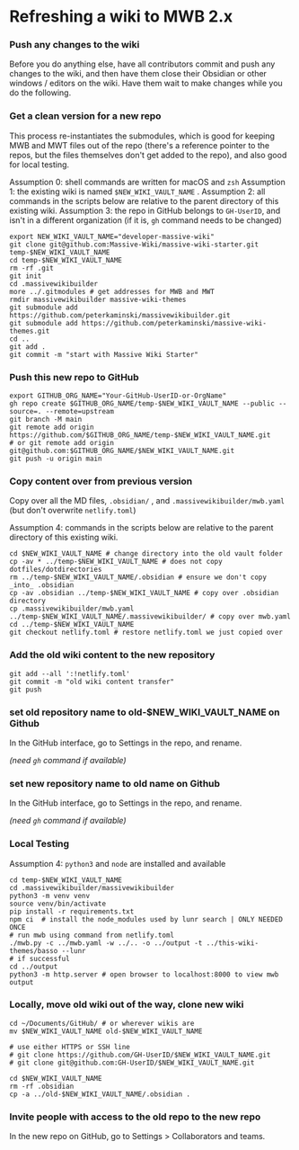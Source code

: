 # Refreshing a wiki to MWB 2.x

### Push any changes to the wiki

Before you do anything else, have all contributors commit and push any changes to the wiki, and then have them close their Obsidian or other windows / editors on the wiki.  Have them wait to make changes while you do the following.

### Get a clean version for a new repo

This process re-instantiates the submodules, which is good for keeping MWB and MWT files out of the repo (there's a reference pointer to the repos, but the files themselves don't get added to the repo), and also good for local testing.

Assumption 0: shell commands are written for macOS and `zsh`
Assumption 1: the existing wiki is named `$NEW_WIKI_VAULT_NAME` .
Assumption 2: all commands in the scripts below are relative to the parent directory of this existing wiki.
Assumption 3: the repo in GitHub belongs to `GH-UserID`, and isn't in a different organization (if it is, `gh` command needs to be changed)

``` shell
export NEW_WIKI_VAULT_NAME="developer-massive-wiki"
git clone git@github.com:Massive-Wiki/massive-wiki-starter.git temp-$NEW_WIKI_VAULT_NAME
cd temp-$NEW_WIKI_VAULT_NAME
rm -rf .git
git init
cd .massivewikibuilder
more ../.gitmodules # get addresses for MWB and MWT
rmdir massivewikibuilder massive-wiki-themes
git submodule add https://github.com/peterkaminski/massivewikibuilder.git
git submodule add https://github.com/peterkaminski/massive-wiki-themes.git
cd ..
git add .
git commit -m "start with Massive Wiki Starter"
```

### Push this new repo to GitHub

```Shell
export GITHUB_ORG_NAME="Your-GitHub-UserID-or-OrgName"
gh repo create $GITHUB_ORG_NAME/temp-$NEW_WIKI_VAULT_NAME --public --source=. --remote=upstream
git branch -M main
git remote add origin https://github.com/$GITHUB_ORG_NAME/temp-$NEW_WIKI_VAULT_NAME.git
# or git remote add origin git@github.com:$GITHUB_ORG_NAME/$NEW_WIKI_VAULT_NAME.git
git push -u origin main
```

### Copy content over from previous version

Copy over all the MD files, ``.obsidian/`` , and `.massivewikibuilder/mwb.yaml`  (but don't overwrite `netlify.toml`)

Assumption 4: commands in the scripts below are relative to the parent directory of this existing wiki.

```Shell
cd $NEW_WIKI_VAULT_NAME # change directory into the old vault folder
cp -av * ../temp-$NEW_WIKI_VAULT_NAME # does not copy dotfiles/dotdirectories
rm ../temp-$NEW_WIKI_VAULT_NAME/.obsidian # ensure we don't copy _into_ .obsidian
cp -av .obsidian ../temp-$NEW_WIKI_VAULT_NAME # copy over .obsidian directory
cp .massivewikibuilder/mwb.yaml ../temp-$NEW_WIKI_VAULT_NAME/.massivewikibuilder/ # copy over mwb.yaml
cd ../temp-$NEW_WIKI_VAULT_NAME
git checkout netlify.toml # restore netlify.toml we just copied over

```

### Add the old wiki content to the new repository
```Shell
git add --all ':!netlify.toml'
git commit -m "old wiki content transfer"
git push
```


### set old repository name to old-$NEW_WIKI_VAULT_NAME on Github

In the GitHub interface, go to Settings in the repo, and rename.

_(need `gh` command if available)_

### set new repository name to old name on Github

In the GitHub interface, go to Settings in the repo, and rename.

_(need `gh` command if available)_

### Local Testing

Assumption 4: `python3` and `node` are installed and available

```Shell
cd temp-$NEW_WIKI_VAULT_NAME
cd .massivewikibuilder/massivewikibuilder
python3 -m venv venv
source venv/bin/activate
pip install -r requirements.txt
npm ci  # install the node_modules used by lunr search | ONLY NEEDED ONCE
# run mwb using command from netlify.toml
./mwb.py -c ../mwb.yaml -w ../.. -o ../output -t ../this-wiki-themes/basso --lunr
# if successful
cd ../output
python3 -m http.server # open browser to localhost:8000 to view mwb output
```

### Locally, move old wiki out of the way, clone new wiki

```Shell
cd ~/Documents/GitHub/ # or wherever wikis are
mv $NEW_WIKI_VAULT_NAME old-$NEW_WIKI_VAULT_NAME

# use either HTTPS or SSH line
# git clone https://github.com/GH-UserID/$NEW_WIKI_VAULT_NAME.git
# git clone git@github.com:GH-UserID/$NEW_WIKI_VAULT_NAME.git

cd $NEW_WIKI_VAULT_NAME
rm -rf .obsidian
cp -a ../old-$NEW_WIKI_VAULT_NAME/.obsidian .
```

### Invite people with access to the old repo to the new repo

In the new repo on GitHub, go to Settings > Collaborators and teams.
